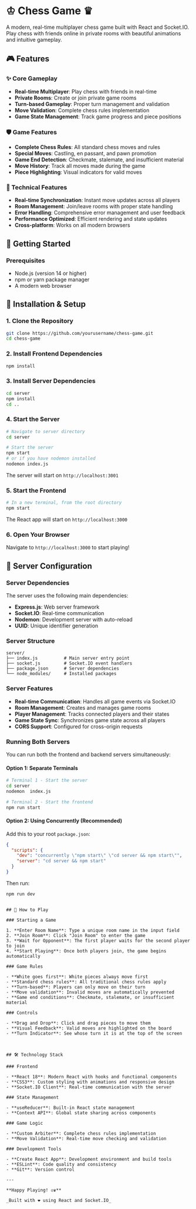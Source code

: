 # ♔ Chess Game ♛

A modern, real-time multiplayer chess game built with React and Socket.IO. Play chess with friends online in private rooms with beautiful animations and intuitive gameplay.

## 🎮 Features

### ✨ Core Gameplay

- **Real-time Multiplayer**: Play chess with friends in real-time
- **Private Rooms**: Create or join private game rooms
- **Turn-based Gameplay**: Proper turn management and validation
- **Move Validation**: Complete chess rules implementation
- **Game State Management**: Track game progress and piece positions

### 🛡️ Game Features

- **Complete Chess Rules**: All standard chess moves and rules
- **Special Moves**: Castling, en passant, and pawn promotion
- **Game End Detection**: Checkmate, stalemate, and insufficient material
- **Move History**: Track all moves made during the game
- **Piece Highlighting**: Visual indicators for valid moves

### 🔧 Technical Features

- **Real-time Synchronization**: Instant move updates across all players
- **Room Management**: Join/leave rooms with proper state handling
- **Error Handling**: Comprehensive error management and user feedback
- **Performance Optimized**: Efficient rendering and state updates
- **Cross-platform**: Works on all modern browsers

## 🚀 Getting Started

### Prerequisites

- Node.js (version 14 or higher)
- npm or yarn package manager
- A modern web browser

## 🚀 Installation & Setup

### 1. Clone the Repository

```bash
git clone https://github.com/yourusername/chess-game.git
cd chess-game
```

### 2. Install Frontend Dependencies

```bash
npm install
```

### 3. Install Server Dependencies

```bash
cd server
npm install
cd ..
```

### 4. Start the Server

```bash
# Navigate to server directory
cd server

# Start the server
npm start
# or if you have nodemon installed
nodemon index.js
```

The server will start on `http://localhost:3001`

### 5. Start the Frontend

```bash
# In a new terminal, from the root directory
npm start
```

The React app will start on `http://localhost:3000`

### 6. Open Your Browser

Navigate to `http://localhost:3000` to start playing!

## 🔧 Server Configuration

### Server Dependencies

The server uses the following main dependencies:

- **Express.js**: Web server framework
- **Socket.IO**: Real-time communication
- **Nodemon**: Development server with auto-reload
- **UUID**: Unique identifier generation

### Server Structure

```
server/
├── index.js          # Main server entry point
├── socket.js         # Socket.IO event handlers
├── package.json      # Server dependencies
└── node_modules/     # Installed packages
```

### Server Features

- **Real-time Communication**: Handles all game events via Socket.IO
- **Room Management**: Creates and manages game rooms
- **Player Management**: Tracks connected players and their states
- **Game State Sync**: Synchronizes game state across all players
- **CORS Support**: Configured for cross-origin requests

### Running Both Servers

You can run both the frontend and backend servers simultaneously:

#### Option 1: Separate Terminals

```bash
# Terminal 1 - Start the server
cd server
nodemon  index.js

# Terminal 2 - Start the frontend
npm run start
```

#### Option 2: Using Concurrently (Recommended)

Add this to your root `package.json`:

```json
{
  "scripts": {
    "dev": "concurrently \"npm start\" \"cd server && npm start\"",
    "server": "cd server && npm start"
  }
}
```

Then run:

```bash
npm run dev
```

```

## 🎯 How to Play

### Starting a Game

1. **Enter Room Name**: Type a unique room name in the input field
2. **Join Room**: Click "Join Room" to enter the game
3. **Wait for Opponent**: The first player waits for the second player to join
4. **Start Playing**: Once both players join, the game begins automatically

### Game Rules

- **White goes first**: White pieces always move first
- **Standard chess rules**: All traditional chess rules apply
- **Turn-based**: Players can only move on their turn
- **Move validation**: Invalid moves are automatically prevented
- **Game end conditions**: Checkmate, stalemate, or insufficient material

### Controls

- **Drag and Drop**: Click and drag pieces to move them
- **Visual Feedback**: Valid moves are highlighted on the board
- **Turn Indicator**: See whose turn it is at the top of the screen



## 🛠️ Technology Stack

### Frontend

- **React 18**: Modern React with hooks and functional components
- **CSS3**: Custom styling with animations and responsive design
- **Socket.IO Client**: Real-time communication with the server

### State Management

- **useReducer**: Built-in React state management
- **Context API**: Global state sharing across components

### Game Logic

- **Custom Arbiter**: Complete chess rules implementation
- **Move Validation**: Real-time move checking and validation

### Development Tools

- **Create React App**: Development environment and build tools
- **ESLint**: Code quality and consistency
- **Git**: Version control

---

**Happy Playing! ♔♛**

_Built with ❤️ using React and Socket.IO_
```
